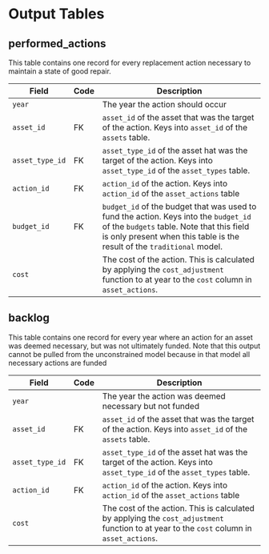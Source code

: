 # Output Tables


## performed_actions

This table contains one record for every replacement action necessary to maintain a state of good repair. 

| Field | Code | Description |
| ---- | ---- | ---- |
| `year` | | The year the action should occur |
| `asset_id` | FK | `asset_id` of the asset that was the target of the action. Keys into `asset_id` of the `assets` table. |
| `asset_type_id` | FK | `asset_type_id` of the asset hat was the target of the action. Keys into `asset_type_id` of the `asset_types` table. |
| `action_id` | FK | `action_id` of the action. Keys into `action_id` of the `asset_actions` table |
| `budget_id` | FK | `budget_id` of the budget that was used to fund the action. Keys into the `budget_id` of the `budgets` table. Note that this field is only present when this table is the result of the `traditional` model. |
| `cost` | | The cost of the action. This is calculated by applying the `cost_adjustment` function to at year to the `cost` column in `asset_actions`. |


## backlog

This table contains one record for every year where an action for an asset was deemed necessary, but was not ultimately funded. Note that this output cannot be pulled from the unconstrained model because in that model all necessary actions are funded

| Field | Code | Description |
| ---- | ---- | ---- |
| `year` | | The year the action was deemed necessary but not funded |
| `asset_id` | FK | `asset_id` of the asset that was the target of the action. Keys into `asset_id` of the `assets` table. |
| `asset_type_id` | FK | `asset_type_id` of the asset hat was the target of the action. Keys into `asset_type_id` of the `asset_types` table. |
| `action_id` | FK | `action_id` of the action. Keys into `action_id` of the `asset_actions` table |
| `cost` | | The cost of the action. This is calculated by applying the `cost_adjustment` function to at year to the `cost` column in `asset_actions`. |

